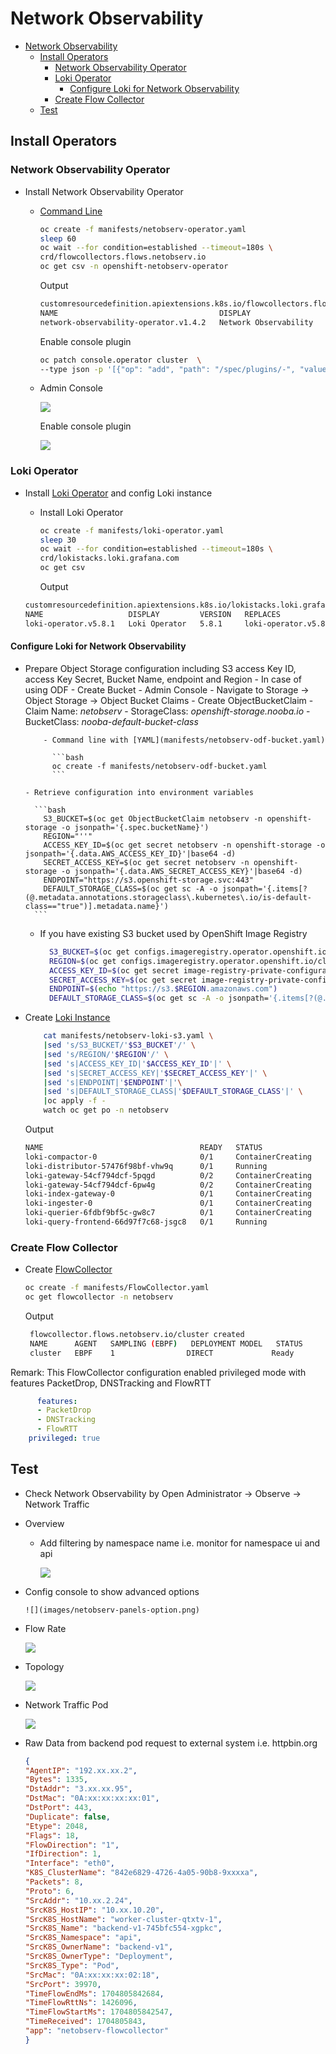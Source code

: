 # Network Observability
- [Network Observability](#network-observability)
  - [Install Operators](#install-operators)
    - [Network Observability Operator](#network-observability-operator)
    - [Loki Operator](#loki-operator)
      - [Configure Loki for Network Observability](#configure-loki-for-network-observability)
    - [Create Flow Collector](#create-flow-collector)
  - [Test](#test)

## Install Operators
### Network Observability Operator

- Install Network Observability Operator
   - [Command Line](manifests/netobserv-operator.yaml)

      ```bash
      oc create -f manifests/netobserv-operator.yaml
      sleep 60
      oc wait --for condition=established --timeout=180s \
      crd/flowcollectors.flows.netobserv.io
      oc get csv -n openshift-netobserv-operator
      ```

      Output
    
      ```bash
      customresourcedefinition.apiextensions.k8s.io/flowcollectors.flows.netobserv.io condition met
      NAME                                    DISPLAY                 VERSION   REPLACES                                PHASE
      network-observability-operator.v1.4.2   Network Observability   1.4.2     network-observability-operator.v1.4.1   Succeeded
      ```

      Enable console plugin
    
      ```bash
      oc patch console.operator cluster  \
      --type json -p '[{"op": "add", "path": "/spec/plugins/-", "value": "netobserv-plugin"}]'
      ```
      
   - Admin Console
     
     ![](images/network-observability-operator.png)

     Enable console plugin

     ![](images/network-observability-operator-enable-console-plugin.png)

### Loki Operator
- Install [Loki Operator](loki.md) and config Loki instance 
  - Install Loki Operator
    
    ```bash
    oc create -f manifests/loki-operator.yaml
    sleep 30
    oc wait --for condition=established --timeout=180s \
    crd/lokistacks.loki.grafana.com
    oc get csv
    ```

    Output
    
  ```bash
  customresourcedefinition.apiextensions.k8s.io/lokistacks.loki.grafana.com condition met
  NAME                   DISPLAY         VERSION   REPLACES               PHASE
  loki-operator.v5.8.1   Loki Operator   5.8.1     loki-operator.v5.8.0   Succeeded
  ```

#### Configure Loki for Network Observability
  - Prepare Object Storage configuration including S3 access Key ID, access Key Secret, Bucket Name, endpoint and Region
        - In case of using ODF
            - Create Bucket
              - Admin Console
                - Navigate to Storage -> Object Storage -> Object Bucket Claims
                - Create ObjectBucketClaim
                  - Claim Name: *netobserv*
                  - StorageClass: *openshift-storage.nooba.io*
                  - BucketClass: *nooba-default-bucket-class*
              
            - Command line with [YAML](manifests/netobserv-odf-bucket.yaml)
                
              ```bash
              oc create -f manifests/netobserv-odf-bucket.yaml
              ```
                
        - Retrieve configuration into environment variables

          ```bash
            S3_BUCKET=$(oc get ObjectBucketClaim netobserv -n openshift-storage -o jsonpath='{.spec.bucketName}')
            REGION="''"
            ACCESS_KEY_ID=$(oc get secret netobserv -n openshift-storage -o jsonpath='{.data.AWS_ACCESS_KEY_ID}'|base64 -d)
            SECRET_ACCESS_KEY=$(oc get secret netobserv -n openshift-storage -o jsonpath='{.data.AWS_SECRET_ACCESS_KEY}'|base64 -d)
            ENDPOINT="https://s3.openshift-storage.svc:443"
            DEFAULT_STORAGE_CLASS=$(oc get sc -A -o jsonpath='{.items[?(@.metadata.annotations.storageclass\.kubernetes\.io/is-default-class=="true")].metadata.name}')
          ``` 
      - If you have existing S3 bucket used by OpenShift Image Registry
        
        ```bash
          S3_BUCKET=$(oc get configs.imageregistry.operator.openshift.io/cluster -o jsonpath='{.spec.storage.s3.bucket}' -n openshift-image-registry)
          REGION=$(oc get configs.imageregistry.operator.openshift.io/cluster -o jsonpath='{.spec.storage.s3.region}' -n openshift-image-registry)
          ACCESS_KEY_ID=$(oc get secret image-registry-private-configuration -o jsonpath='{.data.credentials}' -n openshift-image-registry|base64 -d|grep aws_access_key_id|awk -F'=' '{print $2}'|sed 's/^[ ]*//')
          SECRET_ACCESS_KEY=$(oc get secret image-registry-private-configuration -o jsonpath='{.data.credentials}' -n openshift-image-registry|base64 -d|grep aws_secret_access_key|awk -F'=' '{print $2}'|sed 's/^[ ]*//')
          ENDPOINT=$(echo "https://s3.$REGION.amazonaws.com")
          DEFAULT_STORAGE_CLASS=$(oc get sc -A -o jsonpath='{.items[?(@.metadata.annotations.storageclass\.kubernetes\.io/is-default-class=="true")].metadata.name}')
         ```

  - Create [Loki Instance](manifests/netobserv-loki-s3.yaml)
  
    ```bash
        cat manifests/netobserv-loki-s3.yaml \
        |sed 's/S3_BUCKET/'$S3_BUCKET'/' \
        |sed 's/REGION/'$REGION'/' \
        |sed 's|ACCESS_KEY_ID|'$ACCESS_KEY_ID'|' \
        |sed 's|SECRET_ACCESS_KEY|'$SECRET_ACCESS_KEY'|' \
        |sed 's|ENDPOINT|'$ENDPOINT'|'\
        |sed 's|DEFAULT_STORAGE_CLASS|'$DEFAULT_STORAGE_CLASS'|' \
        |oc apply -f -
        watch oc get po -n netobserv
    ```

    Output

    ```bash
    NAME                                   READY   STATUS              RESTARTS   AGE
    loki-compactor-0                       0/1     ContainerCreating   0          9s
    loki-distributor-57476f98bf-vhw9q      0/1     Running             0          9s
    loki-gateway-54cf794dcf-5pqgd          0/2     ContainerCreating   0          9s
    loki-gateway-54cf794dcf-6pw4g          0/2     ContainerCreating   0          9s
    loki-index-gateway-0                   0/1     ContainerCreating   0          9s
    loki-ingester-0                        0/1     ContainerCreating   0          9s
    loki-querier-6fdbf9bf5c-gw8c7          0/1     ContainerCreating   0          9s
    loki-query-frontend-66d97f7c68-jsgc8   0/1     Running             0          9s
    ```

### Create Flow Collector
 - Create [FlowCollector](manifests/FlowCollector.yaml)
    
   ```bash
   oc create -f manifests/FlowCollector.yaml
   oc get flowcollector -n netobserv
   ```
   
   Output
   ```bash
    flowcollector.flows.netobserv.io/cluster created
    NAME      AGENT   SAMPLING (EBPF)   DEPLOYMENT MODEL   STATUS
    cluster   EBPF    1                DIRECT             Ready
   ```

  Remark: This FlowCollector configuration enabled privileged mode with features PacketDrop, DNSTracking and FlowRTT
  
  ```yaml
        features:
        - PacketDrop
        - DNSTracking
        - FlowRTT
      privileged: true
  ```

## Test
 - Check Network Observability by Open Administrator -> Observe -> Network Traffic
 - Overview
     - Add filtering by namespace name i.e. monitor for namespace ui and api
     
       ![](images/network-observability-overview.png)

 - Config console to show advanced options
   
       ![](images/netobserv-panels-option.png)
       
- Flow Rate

    ![](images/network-observability-overall-flow-rate.png)

- Topology

    ![](images/network-observability-network-topology.png)
- Network Traffic Pod
     
    ![](images/network-traffic-pod.png)
     
- Raw Data from backend pod request to external system i.e. httpbin.org
  
  ```json
  {
  "AgentIP": "192.xx.xx.2",
  "Bytes": 1335,
  "DstAddr": "3.xx.xx.95",
  "DstMac": "0A:xx:xx:xx:xx:01",
  "DstPort": 443,
  "Duplicate": false,
  "Etype": 2048,
  "Flags": 18,
  "FlowDirection": "1",
  "IfDirection": 1,
  "Interface": "eth0",
  "K8S_ClusterName": "842e6829-4726-4a05-90b8-9xxxxa",
  "Packets": 8,
  "Proto": 6,
  "SrcAddr": "10.xx.2.24",
  "SrcK8S_HostIP": "10.xx.10.20",
  "SrcK8S_HostName": "worker-cluster-qtxtv-1",
  "SrcK8S_Name": "backend-v1-745bfc554-xgpkc",
  "SrcK8S_Namespace": "api",
  "SrcK8S_OwnerName": "backend-v1",
  "SrcK8S_OwnerType": "Deployment",
  "SrcK8S_Type": "Pod",
  "SrcMac": "0A:xx:xx:xx:02:18",
  "SrcPort": 39970,
  "TimeFlowEndMs": 1704805842684,
  "TimeFlowRttNs": 1426096,
  "TimeFlowStartMs": 1704805842547,
  "TimeReceived": 1704805843,
  "app": "netobserv-flowcollector"
  }
  ```
  